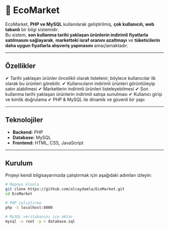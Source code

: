# 🛒 EcoMarket

EcoMarket, **PHP ve MySQL** kullanılarak geliştirilmiş, **çok kullanıcılı, web tabanlı** bir bilgi sistemidir.  
Bu sistem, **son kullanma tarihi yaklaşan ürünlerin indirimli fiyatlarla satılmasını sağlayarak**, **marketteki israf oranını azaltmayı** ve **tüketicilerin daha uygun fiyatlarla alışveriş yapmasını** amaçlamaktadır.  

---

## Özellikler  
  ✔ Tarihi yaklaşan ürünler öncelikli olarak listelenir, böylece kullanıcılar ilk olarak bu ürünleri görebilir.
  ✔ Kullanıcıların indirimli ürünleri görüntüleyip satın alabilmesi
  ✔ Marketlerin indirimli ürünleri listeleyebilmesi
  ✔ Son kullanma tarihi yaklaşan ürünlerin indirimli satışa sunulması
  ✔ Kullanıcı girişi ve kimlik doğrulama
  ✔ PHP & MySQL ile dinamik ve güvenli bir yapı

---

## Teknolojiler  
- **Backend:** PHP  
- **Database:** MySQL  
- **Frontend:** HTML, CSS, JavaScript  

---

## Kurulum  
Projeyi kendi bilgisayarınızda çalıştırmak için aşağıdaki adımları izleyin:  

```bash
# Repoyu klonla
git clone https://github.com/alcaydamla/EcoMarket.git
cd EcoMarket

# PHP çalıştırma
php -S localhost:8000

# MySQL veritabanını içe aktar
mysql -u root -p < database.sql

